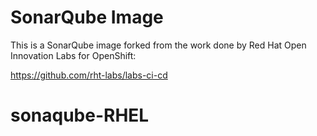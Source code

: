# SonarQube Image 

This is a SonarQube image forked from the work done by Red Hat Open Innovation Labs for OpenShift:

https://github.com/rht-labs/labs-ci-cd
# sonaqube-RHEL
